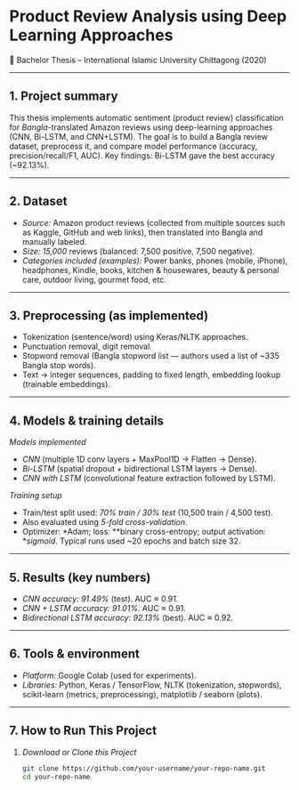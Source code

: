# Product Review Analysis using Deep Learning Approaches  
📌 Bachelor Thesis – International Islamic University Chittagong (2020) 

---

## 1. Project summary
This thesis implements automatic sentiment (product review) classification for *Bangla*-translated Amazon reviews using deep-learning approaches (CNN, Bi-LSTM, and CNN+LSTM). The goal is to build a Bangla review dataset, preprocess it, and compare model performance (accuracy, precision/recall/F1, AUC). Key findings: Bi-LSTM gave the best accuracy (~92.13%).

---

## 2. Dataset
- *Source:* Amazon product reviews (collected from multiple sources such as Kaggle, GitHub and web links), then translated into Bangla and manually labeled.  
- *Size:* *15,000* reviews (balanced: 7,500 positive, 7,500 negative).  
- *Categories included (examples):* Power banks, phones (mobile, iPhone), headphones, Kindle, books, kitchen & housewares, beauty & personal care, outdoor living, gourmet food, etc.

---

## 3. Preprocessing (as implemented)
- Tokenization (sentence/word) using Keras/NLTK approaches.  
- Punctuation removal, digit removal.  
- Stopword removal (Bangla stopword list — authors used a list of ~335 Bangla stop words).  
- Text → integer sequences, padding to fixed length, embedding lookup (trainable embeddings).  

---

## 4. Models & training details
*Models implemented*
- *CNN* (multiple 1D conv layers + MaxPool1D → Flatten → Dense).  
- *Bi-LSTM* (spatial dropout + bidirectional LSTM layers → Dense).  
- *CNN with LSTM* (convolutional feature extraction followed by LSTM).  

*Training setup*
- Train/test split used: *70% train / 30% test* (10,500 train / 4,500 test).  
- Also evaluated using *5-fold cross-validation*.  
- Optimizer: *Adam; loss: **binary cross-entropy; output activation: **sigmoid*. Typical runs used ~20 epochs and batch size 32.  

---

## 5. Results (key numbers)
- *CNN accuracy:* *91.49%* (test). AUC ≈ 0.91.  
- *CNN + LSTM accuracy:* *91.01%*. AUC ≈ 0.91.  
- *Bidirectional LSTM accuracy:* *92.13%* (best). AUC ≈ 0.92.  

---

## 6. Tools & environment
- *Platform:* Google Colab (used for experiments).  
- *Libraries:* Python, Keras / TensorFlow, NLTK (tokenization, stopwords), scikit-learn (metrics, preprocessing), matplotlib / seaborn (plots).  

---

## 7. How to Run This Project

1. *Download or Clone this Project*  
   ```bash
   git clone https://github.com/your-username/your-repo-name.git
   cd your-repo-name

